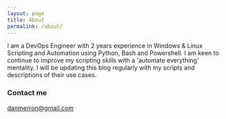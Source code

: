```yaml
---
layout: page
title: About
permalink: /about/
---
```


I am a DevOps Engineer with 2 years experience in Windows & Linux Scripting and Automation using Python, Bash and Powershell. I am keen to continue to improve my scripting skills with a 'automate everything' mentality. I will be updating this blog regularly with my scripts and descriptions of their use cases. 

### Contact me

[danmerron@gmail.com](mailto:danmerron@gmail.com)